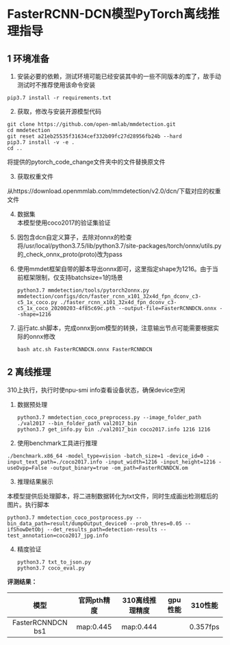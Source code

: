 # FasterRCNN-DCN模型PyTorch离线推理指导

## 1 环境准备 

1. 安装必要的依赖，测试环境可能已经安装其中的一些不同版本的库了，故手动测试时不推荐使用该命令安装  

```
pip3.7 install -r requirements.txt  
```

2. 获取，修改与安装开源模型代码  

```
git clone https://github.com/open-mmlab/mmdetection.git   
cd mmdetection  
git reset a21eb25535f31634cef332b09fc27d28956fb24b --hard
pip3.7 install -v -e .
cd ..
```

将提供的pytorch_code_change文件夹中的文件替换原文件

3. 获取权重文件  

从https://download.openmmlab.com/mmdetection/v2.0/dcn/下载对应的权重文件

4. 数据集    
   本模型使用coco2017的验证集验证 

5. 因包含dcn自定义算子，去除对onnx的检查  
   将/usr/local/python3.7.5/lib/python3.7/site-packages/torch/onnx/utils.py的_check_onnx_proto(proto)改为pass  

6. 使用mmdet框架自带的脚本导出onnx即可，这里指定shape为1216。由于当前框架限制，仅支持batchsize=1的场景

   ```
   python3.7 mmdetection/tools/pytorch2onnx.py mmdetection/configs/dcn/faster_rcnn_x101_32x4d_fpn_dconv_c3-c5_1x_coco.py ./faster_rcnn_x101_32x4d_fpn_dconv_c3-c5_1x_coco_20200203-4f85c69c.pth --output-file=FasterRCNNDCN.onnx --shape=1216
   ```

7. 运行atc.sh脚本，完成onnx到om模型的转换，注意输出节点可能需要根据实际的onnx修改

   ```
   bash atc.sh FasterRCNNDCN.onnx FasterRCNNDCN
   ```

   

## 2 离线推理 

310上执行，执行时使npu-smi info查看设备状态，确保device空闲  

1. 数据预处理

   ```
   python3.7 mmdetection_coco_preprocess.py --image_folder_path ./val2017 --bin_folder_path val2017_bin
   python3.7 get_info.py bin ./val2017_bin coco2017.info 1216 1216
   ```

2. 使用benchmark工具进行推理

```
./benchmark.x86_64 -model_type=vision -batch_size=1 -device_id=0 -input_text_path=./coco2017.info -input_width=1216 -input_height=1216 -useDvpp=False -output_binary=true -om_path=FasterRCNNDCN.om
```

3. 推理结果展示

本模型提供后处理脚本，将二进制数据转化为txt文件，同时生成画出检测框后的图片。执行脚本

```
python3.7 mmdetection_coco_postprocess.py --bin_data_path=result/dumpOutput_device0 --prob_thres=0.05 --ifShowDetObj --det_results_path=detection-results --test_annotation=coco2017_jpg.info
```

4. 精度验证

   ```
   python3.7 txt_to_json.py
   python3.7 coco_eval.py
   ```

   

**评测结果：**   

|       模型        | 官网pth精度 | 310离线推理精度 | gpu性能 | 310性能  |
| :---------------: | :---------: | :-------------: | :-----: | :------: |
| FasterRCNNDCN bs1 |  map:0.445  |    map:0.444    |         | 0.357fps |



